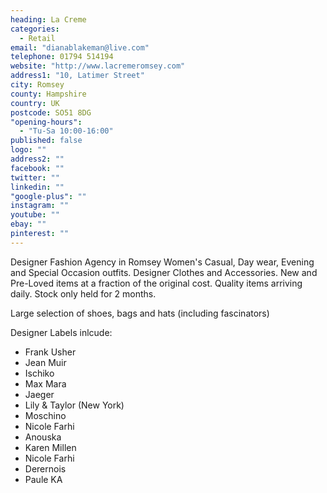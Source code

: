 ```yaml
---
heading: La Creme
categories: 
  - Retail
email: "dianablakeman@live.com"
telephone: 01794 514194
website: "http://www.lacremeromsey.com"
address1: "10, Latimer Street"
city: Romsey
county: Hampshire
country: UK
postcode: SO51 8DG
"opening-hours": 
  - "Tu-Sa 10:00-16:00"
published: false
logo: ""
address2: ""
facebook: ""
twitter: ""
linkedin: ""
"google-plus": ""
instagram: ""
youtube: ""
ebay: ""
pinterest: ""
---
```


Designer Fashion Agency in Romsey Women's Casual, Day wear, Evening and Special Occasion outfits. Designer Clothes and Accessories. New and Pre-Loved items at a fraction of the original cost. Quality items arriving daily. Stock only held for 2 months.

Large selection of shoes, bags and hats (including fascinators)

Designer Labels inlcude:

* Frank Usher
* Jean Muir
* Ischiko
* Max Mara
* Jaeger
* Lily & Taylor (New York)
* Moschino
* Nicole Farhi
* Anouska
* Karen Millen
* Nicole Farhi
* Derernois
* Paule KA
